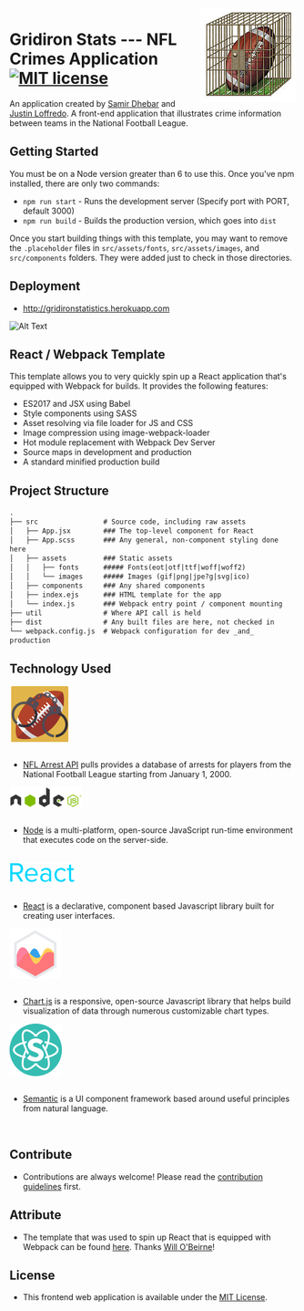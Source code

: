 <img src="src/assets/images/football.jpg" align="right" />

# Gridiron Stats --- NFL Crimes Application <br> [![MIT license](https://img.shields.io/badge/license-MIT-blue.svg)](https://raw.githubusercontent.com/samirdhebar/Gridiron_Stats/master/LICENSE.md)
An application created by [Samir Dhebar](https://github.com/samirdhebar) and [Justin Loffredo](https://github.com/justloffredo). A front-end application that illustrates crime information between teams in the National Football League.

## Getting Started

You must be on a Node version greater than 6 to use this. Once you've npm
installed, there are only two commands:

* `npm run start` - Runs the development server (Specify port with PORT, default 3000)
* `npm run build` - Builds the production version, which goes into `dist`

Once you start building things with this template, you may want to remove the
`.placeholder` files in `src/assets/fonts`, `src/assets/images`, and
`src/components` folders. They were added just to check in those directories.

## Deployment

* http://gridironstatistics.herokuapp.com

![Alt Text](https://media.giphy.com/media/3ohs7Kmj4PaV9HFvck/giphy.gif)

## React / Webpack Template

This template allows you to very quickly spin up a React application that's
equipped with Webpack for builds. It provides the following features:

* ES2017 and JSX using Babel
* Style components using SASS
* Asset resolving via file loader for JS and CSS
* Image compression using image-webpack-loader
* Hot module replacement with Webpack Dev Server
* Source maps in development and production
* A standard minified production build

## Project Structure

```
.
├── src                # Source code, including raw assets
│   ├── App.jsx        ### The top-level component for React
│   ├── App.scss       ### Any general, non-component styling done here
│   ├── assets         ### Static assets
│   │   ├── fonts      ##### Fonts(eot|otf|ttf|woff|woff2)
│   │   └── images     ##### Images (gif|png|jpe?g|svg|ico)
│   ├── components     ### Any shared components
│   ├── index.ejs      ### HTML template for the app
│   └── index.js       ### Webpack entry point / component mounting
├── util               # Where API call is held    
├── dist               # Any built files are here, not checked in
└── webpack.config.js  # Webpack configuration for dev _and_ production
```

## Technology Used
<img src="src/assets/images/rsz_1nflarrests.png" align="center" /> <br><br>
* [NFL Arrest API](http://www.nflarrest.com/) pulls provides a database of arrests for players from the National Football League starting from January 1, 2000.

<img src="src/assets/images/node.png" align= "center" /> <br><br>  
* [Node](https://nodejs.org/en/) is a multi-platform, open-source JavaScript run-time environment that executes code on the server-side.
<br><br>

<img src="src/assets/images/react1.png" align= "center" /> <br><br>  
* [React](https://facebook.github.io/react/) is a declarative, component based Javascript library built for creating user interfaces.

<img src="src/assets/images/rsz_chart.png" align="center" /> <br><br>
* [Chart.js](http://www.chartjs.org/) is a responsive, open-source Javascript library that helps build visualization of data through numerous customizable chart types.

<img src="src/assets/images/rsz_semantic.png" align= "center" /> <br><br>
* [Semantic](http://www.semantic-ui.com) is a UI component framework based around useful principles from natural language.
<br>


## Contribute
* Contributions are always welcome! Please read the [contribution guidelines](CONTRIBUTING.md) first.

## Attribute
* The template that was used to spin up React that is equipped with Webpack can be found [here](https://github.com/wbobeirne/nycda-react-webpack-template). Thanks [Will O'Beirne](https://github.com/wbobeirne)!

## License
* This frontend web application is available under the [MIT License](https://github.com/samirdhebar/Gridiron_Stats/blob/master/LICENSE.md).
